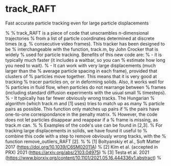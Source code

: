 # track_RAFT
Fast accurate particle tracking even for large particle displacements

% % track_RAFT is a piece of code that unscrambles n-dimensional trajectories
% from a list of particle coordinates determined at discrete times (e.g.
% consecutive video frames). This tracker has been designed to be
% interchangeable with the function, track.m, by John Crocker that is widely
% used for particle tracking. Benefits of this new code are:
%   - it is typically much faster (it includes a waitbar, so you can 
%     estimate how long you need to wait).
%   - It can work with very large displacements (much larger than the
%     average particle spacing in each frame), provided that clusters of
%     particles move together. This means that it is very good at tracking
%     tracer particles on, or in deforming solids. Also, it works well for
%     particles in fluid flow, when particles do not rearrange between 
%     frames (including standard diffusion experiments with the usual small
%     timesteps).
%   - It typically has far fewer obviously wrong tracks. The Hungarian
%     algorithm (which track.m and [1] uses) tries to match up as many 
%     particle pairs as possible. This function only matches up pairs if
%     the pairs have one-to-one correspondance in the penalty matrix.
%   However, the code does not let particles disappear and reappear if a
%   frame is missing, as track.m can.
%
% Examples of the code's use can be found in [2,3].
% For tracking large displacements in solids, we have found it useful to
% combine this code with a step to remove obviously wrong tracks, with the
% function remove_outliers_RAFT [2].
%
% [1] Boltyanskiy et al., Soft Matter 2017 (https://doi.org/10.1039/C6SM02011A)
% [2] Kim et al. (accepted in PRX) 2021 (https://arxiv.org/abs/2103.04975)
% [3] Testa et al. 2021 (https://www.biorxiv.org/content/10.1101/2021.05.16.444336v1.abstract)
%
